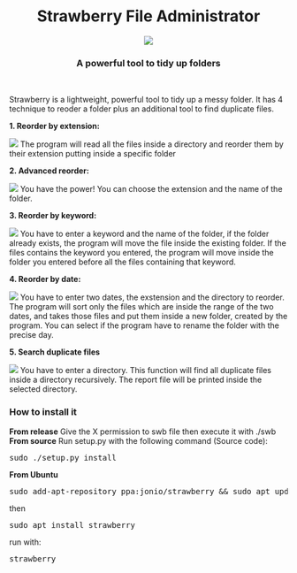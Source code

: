<h1 align="center">Strawberry File Administrator</h1>

<p align="center">
  <img src="https://raw.githubusercontent.com/oneafter909/strawberryfileadministrator/master/media/home.png">
</p>

<h3 align="center">A powerful tool to tidy up folders</h2>

<br>

Strawberry is a lightweight, powerful tool to tidy up a messy folder. It has 4 technique to reoder a folder plus an additional tool to find duplicate files.
<br>

<b>1. Reorder by extension: </b></br>

<img src="https://raw.githubusercontent.com/oneafter909/strawberryfileadministrator/master/media/elementary.png">
The program will read all the files inside a directory and reorder them by their extension putting inside a specific folder

<b>2. Advanced reorder: </b></br>

<img src="https://raw.githubusercontent.com/oneafter909/strawberryfileadministrator/master/media/advanced.png">
You have the power! You can choose the extension and the name of the folder.

<b>3. Reorder by keyword:</b></br>

<img src="https://raw.githubusercontent.com/oneafter909/strawberryfileadministrator/master/media/keyword.png">
You have to enter a keyword and the name of the folder, if the folder already exists, the program will move the file inside the existing folder. If the files contains the keyword you entered, the program will move inside the folder you entered before all the files containing that keyword.

<b>4. Reorder by date:</b></br>

<img src="https://raw.githubusercontent.com/oneafter909/strawberryfileadministrator/master/media/keyword.png">
You have to enter two dates, the exstension and the directory to reorder. The program will sort only the files which are inside the range of the two dates, and takes those files and put them inside a new folder, created by the program. You can select if the program have to rename the folder with the precise day.

<b>5. Search duplicate files</b></br>

<img src="https://raw.githubusercontent.com/oneafter909/strawberryfileadministrator/master/media/findDuplicate.png">
You have to enter a directory. This function will find all duplicate files inside a directory recursively. The report file will be printed inside the selected directory.
<h3>How to install it</h3>
<b>From release</b>
Give the X permission to swb file then execute it with ./swb
<b>From source</b>
Run setup.py with the following command (Source code):
<pre>sudo ./setup.py install</pre>
<b>From Ubuntu</b>
<pre>sudo add-apt-repository ppa:jonio/strawberry && sudo apt update</pre>
then
<pre>sudo apt install strawberry</pre>
run with:
<pre>strawberry</pre>

